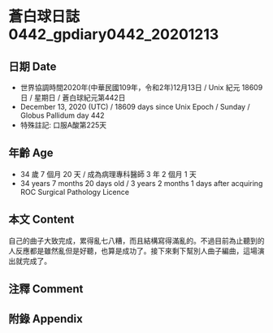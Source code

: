 [_metadata_:encoding]: - "utf-8"
[_metadata_:language]: - "zh-Hant-TW"
[_metadata_:fileformat]: - "markdown"
[_metadata_:MIME_type]: - "text/plain"
[_metadata_:markdown_version]: - "commonmark version 0.29"
[_metadata_:markdown_spec]: - "https://spec.commonmark.org/0.29/"

# 蒼白球日誌0442_gpdiary0442_20201213 #

## 日期 Date ##

* 世界協調時間2020年(中華民國109年，令和2年)12月13日 / Unix 紀元 18609 日 / 星期日 / 蒼白球紀元第442日
* December 13, 2020 (UTC) / 18609 days since Unix Epoch / Sunday / Globus Pallidum day 442
* 特殊註記: 口服A酸第225天

## 年齡 Age ##

* 34 歲 7 個月 20 天 / 成為病理專科醫師 3 年 2 個月 1 天
* 34 years 7 months 20 days old / 3 years 2 months 1 days after acquiring ROC Surgical Pathology Licence

## 本文 Content ##

自己的曲子大致完成，累得亂七八糟，而且結構寫得滿亂的。不過目前為止聽到的人反應都是雖然亂但是好聽，也算是成功了。接下來剩下幫別人曲子編曲，這場演出就完成了。

## 注釋 Comment ##


## 附錄 Appendix ##

